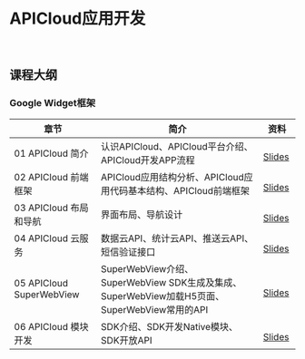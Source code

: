# APICloud应用开发


&nbsp;

## 课程大纲

### Google Widget框架

| 章节 | 简介 | 资料 |
|-----|-----|-----|
|01 APICloud 简介|认识APICloud、APICloud平台介绍、APICloud开发APP流程|[<img src="https://raw.githubusercontent.com/TelerikAcademy/Common/master/icons/presentation.png" height="15" />Slides](/PPT/第1章%20APICloud%20简介.ppt)|
|02 APICloud 前端框架|APICloud应用结构分析、APICloud应用代码基本结构、APICloud前端框架|[<img src="https://raw.githubusercontent.com/TelerikAcademy/Common/master/icons/presentation.png" height="15" />Slides](/PPT/第2章%20APICloud%20前端框架.ppt)|
|03 APICloud 布局和导航|界面布局、导航设计|[<img src="https://raw.githubusercontent.com/TelerikAcademy/Common/master/icons/presentation.png" height="15" />Slides](/PPT/第3章%20APICloud%20布局和导航.ppt)|
|04 APICloud 云服务|数据云API、统计云API、推送云API、短信验证接口|[<img src="https://raw.githubusercontent.com/TelerikAcademy/Common/master/icons/presentation.png" height="15" />Slides](/PPT/第4章%20APICloud%20云服务%20.ppt)|
|05 APICloud SuperWebView|SuperWebView介绍、SuperWebView SDK生成及集成、SuperWebView加载H5页面、SuperWebView常用的API|[<img src="https://raw.githubusercontent.com/TelerikAcademy/Common/master/icons/presentation.png" height="15" />Slides](/PPT/第5章%20APICloud%20SuperWebView.ppt)|
|06 APICloud 模块开发|SDK介绍、SDK开发Native模块、SDK开放API|[<img src="https://raw.githubusercontent.com/TelerikAcademy/Common/master/icons/presentation.png" height="15" />Slides](/PPT/第6章%20APICloud%20模块开发.ppt)|
